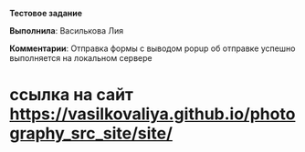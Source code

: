 **Тестовое задание**

**Выполнила**: Василькова Лия

**Комментарии**: Отправка формы с выводом popup об отправке успешно выполняется на локальном сервере

# ссылка на сайт https://vasilkovaliya.github.io/photography_src_site/site/

